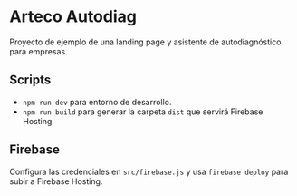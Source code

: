# Arteco Autodiag

Proyecto de ejemplo de una landing page y asistente de autodiagnóstico para empresas.

## Scripts

- `npm run dev` para entorno de desarrollo.
- `npm run build` para generar la carpeta `dist` que servirá Firebase Hosting.

## Firebase

Configura las credenciales en `src/firebase.js` y usa `firebase deploy` para subir a Firebase Hosting.
